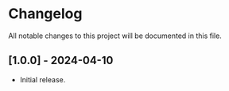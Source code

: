 # Changelog

All notable changes to this project will be documented in this file.


## [1.0.0] - 2024-04-10

- Initial release.

